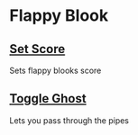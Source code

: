 # Flappy Blook

## [Set Score](SetScore.js)
Sets flappy blooks score

## [Toggle Ghost](ToggleGhost.js)
Lets you pass through the pipes
